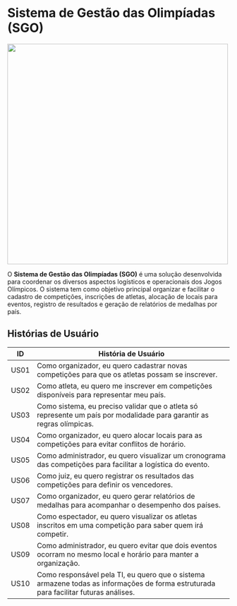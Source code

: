 # Sistema de Gestão das Olimpíadas (SGO)

<img width="500px" height="500px" src="https://github.com/lucasmaiia/Gestao-das-Olimpiadas-SGO/imagens/logotipo.png"/>

O **Sistema de Gestão das Olimpíadas (SGO)** é uma solução desenvolvida para coordenar os diversos aspectos logísticos e operacionais dos Jogos Olímpicos. O sistema tem como objetivo principal organizar e facilitar o cadastro de competições, inscrições de atletas, alocação de locais para eventos, registro de resultados e geração de relatórios de medalhas por país.

## Histórias de Usuário

| ID    | História de Usuário                                                                 |
|-------|--------------------------------------------------------------------------------------|
| US01  | Como organizador, eu quero cadastrar novas competições para que os atletas possam se inscrever. |
| US02  | Como atleta, eu quero me inscrever em competições disponíveis para representar meu país. |
| US03  | Como sistema, eu preciso validar que o atleta só represente um país por modalidade para garantir as regras olímpicas. |
| US04  | Como organizador, eu quero alocar locais para as competições para evitar conflitos de horário. |
| US05  | Como administrador, eu quero visualizar um cronograma das competições para facilitar a logística do evento. |
| US06  | Como juiz, eu quero registrar os resultados das competições para definir os vencedores. |
| US07  | Como organizador, eu quero gerar relatórios de medalhas para acompanhar o desempenho dos países. |
| US08  | Como espectador, eu quero visualizar os atletas inscritos em uma competição para saber quem irá competir. |
| US09  | Como administrador, eu quero evitar que dois eventos ocorram no mesmo local e horário para manter a organização. |
| US10  | Como responsável pela TI, eu quero que o sistema armazene todas as informações de forma estruturada para facilitar futuras análises. | 
